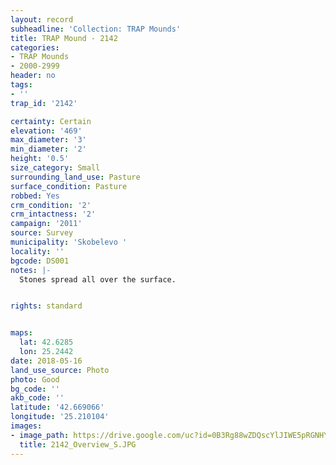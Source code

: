 ```yaml
---
layout: record
subheadline: 'Collection: TRAP Mounds'
title: TRAP Mound - 2142
categories:
- TRAP Mounds
- 2000-2999
header: no
tags:
- ''
trap_id: '2142'

certainty: Certain
elevation: '469'
max_diameter: '3'
min_diameter: '2'
height: '0.5'
size_category: Small
surrounding_land_use: Pasture
surface_condition: Pasture
robbed: Yes
crm_condition: '2'
crm_intactness: '2'
campaign: '2011'
source: Survey
municipality: 'Skobelevo '
locality: ''
bgcode: DS001
notes: |-
  Stones spread all over the surface.


rights: standard


maps:
  lat: 42.6285
  lon: 25.2442
date: 2018-05-16
land_use_source: Photo
photo: Good
bg_code: ''
akb_code: ''
latitude: '42.669066'
longitude: '25.210104'
images:
- image_path: https://drive.google.com/uc?id=0B3Rg88wZDQscYlJIWE5pRGNHYTA
  title: 2142_Overview_S.JPG
---
```

